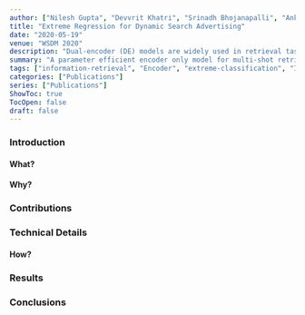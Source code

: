 ```yaml
---
author: ["Nilesh Gupta", "Devvrit Khatri", "Srinadh Bhojanapalli", "Ankit S. Rawat", "Prateek Jain", "Inderjit S. Dhillon"]
title: "Extreme Regression for Dynamic Search Advertising"
date: "2020-05-19"
venue: "WSDM 2020"
description: "Dual-encoder (DE) models are widely used in retrieval tasks, most commonly studied on open QA benchmarks that are often characterized by multi-class and limited training data. In contrast, their performance in multi-label and data-rich retrieval settings like extreme multi-label classification (XMC), remains under-explored. Current empirical evidence indicates that DE models fall significantly short on XMC benchmarks, where SOTA methods (Dahiya et al., 2023a;b) linearly scale the number of learnable parameters with the total number of classes (documents in the corpus) by employing per-class classification head. To this end, we first study and highlight that existing multi-label contrastive training losses are not appropriate for training DE models on XMC tasks. We propose decoupled softmax loss – a simple modification to the InfoNCE loss – that overcomes the limitations of existing contrastive losses. We further extend our loss design to a soft top-k operator-based loss which is tailored to optimize top-k prediction performance. When trained with our proposed loss functions, standard DE models alone can match or outperform SOTA methods by up to 2% at Precision@1 even on the largest XMC datasets while being 20× smaller in terms of the number of trainable parameters. This leads to more parameter-efficient and universally applicable solutions for retrieval tasks."
summary: "A parameter efficient encoder only model for multi-shot retrieval (aka extreme classification)"
tags: ["information-retrieval", "Encoder", "extreme-classification", "ICLR"]
categories: ["Publications"]
series: ["Publications"]
ShowToc: true
TocOpen: false
draft: false
---
```


### Introduction

#### What?

#### Why?

### Contributions

### Technical Details

#### How?

### Results

### Conclusions